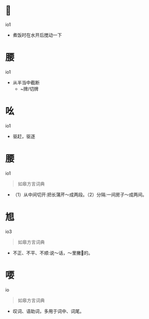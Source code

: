 # 𢩼
io1
- 煮饭时在水开后搅动一下

# 腰
io1
- 从半当中截断
  - ~牌/切牌

# 吆
io1
- 驱赶，驱逐

# 腰
io1
> 如皋方言词典
- （1）从中间切开:把长蒲芹～成两段。（2）分隔:一间房子～成两间。

# 㞁
io3
> 如皋方言词典
- 不正、不平、不顺:说～话，～里撇𧺕的。

# 喓
io
> 如皋方言词典
- 叹词、语助词，多用于词中、词尾。
